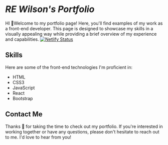 # ***RE Wilson's Portfolio***

HI 👋Welcome to my portfolio page! Here, you'll find examples of my work as a front-end developer. This page is designed to showcase my skills in a visually appealing way while providing a brief overview of my experience and capabilities.
[![Netlify Status](https://api.netlify.com/api/v1/badges/da988a6c-5df8-47d4-a6a0-7c3aef8598b3/deploy-status)](https://app.netlify.com/sites/reportfolio/deploys)


## Skills

Here are some of the front-end technologies I'm proficient in:

- HTML
- CSS3
- JavaScript
- React
- Bootstrap

## Contact Me

Thanks 🙏 for taking the time to check out my portfolio. If you're interested in working together or have any questions, please don't hesitate to reach out to me. I'd love to hear from you!
